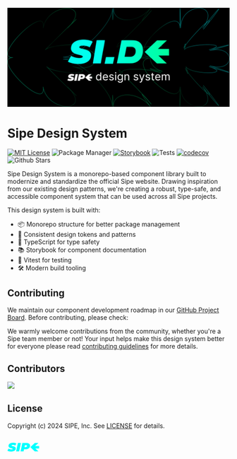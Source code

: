![](./public/assets/og-image.png)

# Sipe Design System 
[![MIT License](https://img.shields.io/badge/license-MIT-blue.svg)](https://github.com/sipe-team/3-2_side/blob/main/LICENSE) ![Package Manager](https://img.shields.io/badge/pnpm-9.7.1-orange?logo=pnpm) [![Storybook](https://img.shields.io/badge/Storybook-8.4.5-ff4785?logo=storybook)](https://67417e47644abe8d4e63f82f-xvhdismwhu.chromatic.com/?path=/story/input--default) ![Tests](https://img.shields.io/badge/Vitest-2.1.4-green?logo=vitest) [![codecov](https://codecov.io/github/sipe-team/3-2_side/graph/badge.svg?token=1TNLVUFPXC)](https://codecov.io/github/sipe-team/3-2_side) <img alt="Github Stars" src="https://badgen.net/github/stars/sipe-team/3-2_side" /> 

Sipe Design System is a monorepo-based component library built to modernize and standardize the official Sipe website. Drawing inspiration from our existing design patterns, we're creating a robust, type-safe, and accessible component system that can be used across all Sipe projects.

This design system is built with:
- 📦 Monorepo structure for better package management
- 🎨 Consistent design tokens and patterns
- 💪 TypeScript for type safety
- 📚 Storybook for component documentation
- 🧪 Vitest for testing
- 🛠️ Modern build tooling

## Contributing

We maintain our component development roadmap in our [GitHub Project Board](https://github.com/orgs/sipe-team/projects/4). Before contributing, please check:

We warmly welcome contributions from the community, whether you're a Sipe team member or not! Your input helps make this design system better for everyone please read [contributing guidelines](https://github.com/sipe-team/3-2_side/tree/main/.github/CONTRIBUTING.md) for more details.

## Contributors

<a href="https://github.com/sipe-team/3-2_side/graphs/contributors">
  <img src="https://contrib.rocks/image?repo=sipe-team/3-2_side" />
</a>

## License

Copyright (c) 2024 SIPE, Inc. See [LICENSE](./LICENSE) for details.

<svg xmlns="http://www.w3.org/2000/svg" width="144" height="104" fill="none" aria-label="사이프 로고"><path fill="#0ff" d="M8.777 36c6.314 0 10.253-2.869 10.253-7.131 0-5.902-9.674-4.563-9.674-6.667 0-.656.985-1.284 2.983-1.284 1.97 0 3.94.465 5.562 1.42l2.462-4.699C18.48 16.574 15.786 16 12.773 16c-6.4 0-10.253 2.842-10.253 7.186 0 5.929 9.645 4.754 9.645 6.776 0 .683-.926 1.12-2.693 1.12-2.26 0-4.577-.547-6.836-1.776L0 34.06C1.94 35.18 5.156 36 8.777 36M19.76 35.563h6.837l4.055-19.126h-6.836zM42.95 16.437h-9.007l-4.055 19.126h6.835l.985-4.7h3.505c6.227 0 10.254-3.251 10.254-8.087 0-3.99-3.07-6.339-8.516-6.339m-1.39 9.454h-2.81l.957-4.481h2.288c1.564 0 2.549.574 2.549 1.94 0 1.612-1.1 2.54-2.983 2.54"></path><path fill="#0ff" fill-rule="evenodd" d="M70.327 16.513h-8.173L52 26.039l10.072 9.448h8.172l-6.941-6.512H72v-5.421h-9.179z" clip-rule="evenodd"></path></svg>